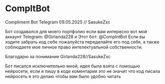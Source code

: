 # CompltBot
Compliment Bot Telegram 09.05.2025 // SasukeZxc

Бот создавался для моего портфолио если вам интересно вот мой аккаунт Telegram: @Girlanda228 и Этот бот: @ComplntBot
Если вы ходите забрать код себе пожалуйста переделайте его под себя, а также соблюдаете мое личное право интелектуальной собственности.

Благодарю за понимание Girlanda228//SasukeZxc

Бот писался исключительно мной, идея была взята с помощью нейросети, если я пишу в коде коментарии это не значит что код писала нейросеть я это делаю чтобы вам было удобно читать
